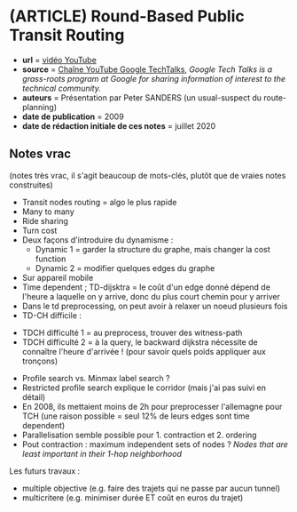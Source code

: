 # (ARTICLE) Round-Based Public Transit Routing

- **url** = [vidéo YouTube](https://www.youtube.com/watch?v=-0ErpE8tQbw)
- **source** = [Chaîne YouTube Google TechTalks](https://www.youtube.com/channel/UCtXKDgv1AVoG88PLl8nGXmw), _Google Tech Talks is a grass-roots program at Google for sharing information of interest to the technical community._
- **auteurs** = Présentation par Peter SANDERS (un usual-suspect du route-planning)
- **date de publication** = 2009
- **date de rédaction initiale de ces notes** = juillet 2020


## Notes vrac

(notes très vrac, il s'agit beaucoup de mots-clés, plutôt que de vraies notes construites)

* Transit nodes routing = algo le plus rapide
* Many to many
* Ride sharing
* Turn cost
* Deux façons d'introduire du dynamisme :
    - Dynamic 1 = garder la structure du graphe, mais changer la cost function
    - Dynamic 2 = modifier quelques edges du graphe
* Sur appareil mobile
* Time dependent ; TD-dijsktra = le coût d'un edge donné  dépend de l'heure a laquelle  on y arrive,  donc du plus court chemin pour y arriver
* Dans le td preprocessing, on peut avoir à relaxer un noeud plusieurs fois
* TD-CH difficile :
- TDCH difficulté 1 = au preprocess, trouver des witness-path
- TDCH difficulté 2 = à la query, le backward dijkstra nécessite de connaître l'heure d'arrivée !  (pour savoir quels poids appliquer aux tronçons)
* Profile search vs. Minmax label search ?
* Restricted profile search explique le corridor (mais j'ai pas suivi en détail)
* En 2008, ils mettaient moins de 2h pour preprocesser l'allemagne pour TCH (une raison possible = seul 12% de leurs edges sont time dependent)
* Parallelisation semble possible pour 1. contraction et 2. ordering
* Pout contraction : maximum independent sets of nodes ? _Nodes that are least important in their 1-hop neighborhood_

Les futurs travaux :
*  multiple objective (e.g. faire des trajets qui ne passe par aucun tunnel)
*  multicritere (e.g. minimiser durée  ET coût en euros du trajet)
